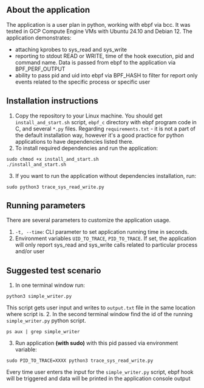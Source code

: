 ## About the application
The application is a user plan in python, working with ebpf via bcc. It was tested in GCP Compute Engine VMs with Ubuntu 24.10 and Debian 12. The application demonstrates:
- attaching kprobes to sys_read and sys_write
- reporting to stdout READ or WRITE, time of the hook execution, pid and command name. Data is passed from ebpf to the application via BPF_PERF_OUTPUT
- ability to pass pid and uid into ebpf via BPF_HASH to filter for report only events related to the specific process or specific user
## Installation instructions
1. Copy the repository to your Linux machine. You should get `install_and_start.sh` script, `ebpf_c` directory with ebpf program code in C, and several `*.py` files. Regarding `requirements.txt` - it is not a part of the default installation way, however it's a good practice for python applications to have dependencies listed there.
2. To install required dependencies and run the application:
```commandline
sudo chmod +x install_and_start.sh
./install_and_start.sh
```
3. If you want to run the application without dependencies installation, run:
```commandline
sudo python3 trace_sys_read_write.py
```
## Running parameters
There are several parameters to customize the application usage.
   1. `-t, --time`: CLI parameter to set application running time in seconds.
   2. Environment variables `UID_TO_TRACE`, `PID_TO_TRACE`. If set, the application will only report sys_read and sys_write calls related to particular process and/or user
## Suggested test scenario
1. In one terminal window run:
```commandline
python3 simple_writer.py
```
This script gets user input and writes to `output.txt` file in the same location where script is.
2. In the second terminal window find the id of the running `simple_writer.py` python script.
```commandline
ps aux | grep simple_writer
```
3. Run application **(with sudo)** with this pid passed via environment variable:
```commandline
sudo PID_TO_TRACE=XXXX python3 trace_sys_read_write.py
```
Every time user enters the input for the `simple_writer.py` script, ebpf hook will be triggered and data will be printed in the application console output